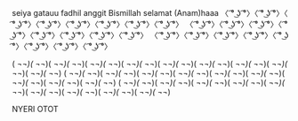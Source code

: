 seiya gatauu
fadhil
anggit
Bismillah selamat (Anam)haaa
〈 ͡° ͜ʖ ͡°〉〈 ͡° ͜ʖ ͡°〉〈 ͡° ͜ʖ ͡°〉〈 ͡° ͜ʖ ͡°〉〈 ͡° ͜ʖ ͡°〉〈 ͡° ͜ʖ ͡°〉〈 ͡° ͜ʖ ͡°〉〈 ͡° ͜ʖ ͡°〉
〈 ͡° ͜ʖ ͡°〉〈 ͡° ͜ʖ ͡°〉〈 ͡° ͜ʖ ͡°〉〈 ͡° ͜ʖ ͡°〉〈 ͡° ͜ʖ ͡°〉〈 ͡° ͜ʖ ͡°〉〈 ͡° ͜ʖ ͡°〉〈 ͡° ͜ʖ ͡°〉
〈 ͡° ͜ʖ ͡°〉〈 ͡° ͜ʖ ͡°〉〈 ͡° ͜ʖ ͡°〉〈 ͡° ͜ʖ ͡°〉〈 ͡° ͜ʖ ͡°〉〈 ͡° ͜ʖ ͡°〉〈 ͡° ͜ʖ ͡°〉〈 ͡° ͜ʖ ͡°〉

( ¬_¬)( ¬_¬)( ¬_¬)( ¬_¬)( ¬_¬)( ¬_¬)( ¬_¬)( ¬_¬)( ¬_¬)( ¬_¬)( ¬_¬)( ¬_¬)( ¬_¬)( ¬_¬)( ¬_¬)( ¬_¬)( ¬_¬)( ¬_¬)
( ¬_¬)( ¬_¬)( ¬_¬)( ¬_¬)( ¬_¬)( ¬_¬)( ¬_¬)( ¬_¬)( ¬_¬)( ¬_¬)( ¬_¬)( ¬_¬)( ¬_¬)( ¬_¬)( ¬_¬)( ¬_¬)( ¬_¬)( ¬_¬)
( ¬_¬)( ¬_¬)( ¬_¬)( ¬_¬)( ¬_¬)( ¬_¬)( ¬_¬)( ¬_¬)( ¬_¬)( ¬_¬)( ¬_¬)( ¬_¬)( ¬_¬)( ¬_¬)( ¬_¬)( ¬_¬)( ¬_¬)( ¬_¬)


NYERI OTOT